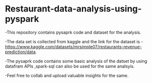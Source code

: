 # Restaurant-data-analysis-using-pyspark

-This repository contains pysaprk code and dataset for the analysis.

-The data set is collected from kaggle and the link for the dataset is -https://www.kaggle.com/datasets/mrsimple07/restaurants-revenue-prediction/data.

-The pysaprk code contains some basic analysis of the datset by using datafram APIs ,spark-sql can also be used for the same analsyis.

-Feel free to collab and upload valuable insights for the same.

